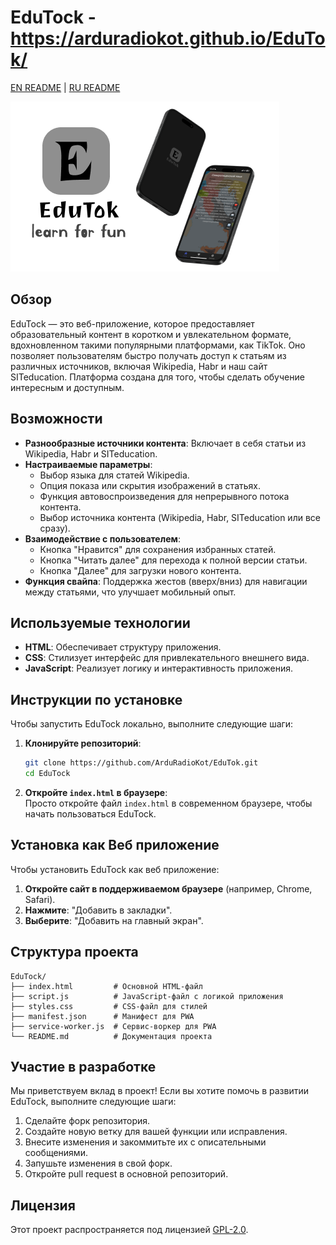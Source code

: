 # EduTock  - https://arduradiokot.github.io/EduTok/
[EN README](README.md) | [RU README](READMERU.md)  

![Логотип EduTock](header.png)  

## Обзор  

EduTock — это веб-приложение, которое предоставляет образовательный контент в коротком и увлекательном формате, вдохновленном такими популярными платформами, как TikTok. Оно позволяет пользователям быстро получать доступ к статьям из различных источников, включая Wikipedia, Habr и наш сайт SITeducation. Платформа создана для того, чтобы сделать обучение интересным и доступным.  

## Возможности  

- **Разнообразные источники контента**: Включает в себя статьи из Wikipedia, Habr и SITeducation.  
- **Настраиваемые параметры**:  
  - Выбор языка для статей Wikipedia.  
  - Опция показа или скрытия изображений в статьях.  
  - Функция автовоспроизведения для непрерывного потока контента.  
  - Выбор источника контента (Wikipedia, Habr, SITeducation или все сразу).  
- **Взаимодействие с пользователем**:  
  - Кнопка "Нравится" для сохранения избранных статей.  
  - Кнопка "Читать далее" для перехода к полной версии статьи.  
  - Кнопка "Далее" для загрузки нового контента.  
- **Функция свайпа**: Поддержка жестов (вверх/вниз) для навигации между статьями, что улучшает мобильный опыт.  

## Используемые технологии  

- **HTML**: Обеспечивает структуру приложения.  
- **CSS**: Стилизует интерфейс для привлекательного внешнего вида.  
- **JavaScript**: Реализует логику и интерактивность приложения.  

## Инструкции по установке  

Чтобы запустить EduTock локально, выполните следующие шаги:  

1. **Клонируйте репозиторий**:  
   ```bash  
   git clone https://github.com/ArduRadioKot/EduTok.git  
   cd EduTock  
   ```  

2. **Откройте `index.html` в браузере**:  
   Просто откройте файл `index.html` в современном браузере, чтобы начать пользоваться EduTock.  

## Установка как Веб приложение  

Чтобы установить EduTock как веб приложение:  

1. **Откройте сайт в поддерживаемом браузере** (например, Chrome, Safari).  
2. **Нажмите**: "Добавить в закладки".  
3. **Выберите**: "Добавить на главный экран".  

## Структура проекта  
```  
EduTock/  
├── index.html         # Основной HTML-файл  
├── script.js          # JavaScript-файл с логикой приложения  
├── styles.css         # CSS-файл для стилей  
├── manifest.json      # Манифест для PWA  
├── service-worker.js  # Сервис-воркер для PWA  
└── README.md          # Документация проекта  
```  

## Участие в разработке  

Мы приветствуем вклад в проект! Если вы хотите помочь в развитии EduTock, выполните следующие шаги:  

1. Сделайте форк репозитория.  
2. Создайте новую ветку для вашей функции или исправления.  
3. Внесите изменения и закоммитьте их с описательными сообщениями.  
4. Запушьте изменения в свой форк.  
5. Откройте pull request в основной репозиторий.  

## Лицензия  

Этот проект распространяется под лицензией [GPL-2.0](LICENSE).
